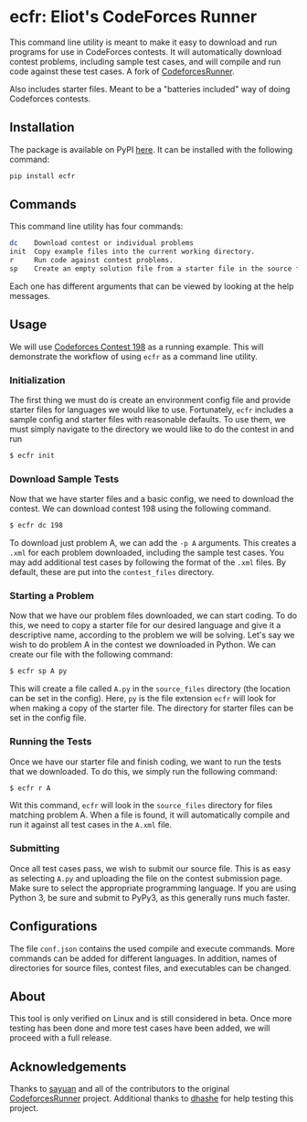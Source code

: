 # ecfr: Eliot's CodeForces Runner
This command line utility is meant to make it easy to download and
run programs for use in CodeForces contests. It will automatically
download contest problems, including sample test cases, and will
compile and run code against these test cases. A fork of
[CodeforcesRunner](https://github.com/sayuan/CodeforcesRunner).

Also includes starter files. Meant to be a "batteries included"
way of doing Codeforces contests.

## Installation
The package is available on PyPI [here](https://pypi.org/). It can
be installed with the following command:
```sh
pip install ecfr
```

## Commands
This command line utility has four commands:
```sh
dc    Download contest or individual problems
init  Copy example files into the current working directory.
r     Run code against contest problems.
sp    Create an empty solution file from a starter file in the source files folder.
```
Each one has different arguments that can be viewed by looking at the help messages.

## Usage
We will use [Codeforces Contest 198](https://codeforces.com/contest/198)
as a running example. This will demonstrate the workflow of using `ecfr` as a
command line utility.

### Initialization
The first thing we must do is create an environment config file and provide
starter files for languages we would like to use. Fortunately, `ecfr` includes
a sample config and starter files with reasonable defaults. To use them, we must
simply navigate to the directory we would like to do the contest in and run
```sh
$ ecfr init
```

### Download Sample Tests
Now that we have starter files and a basic config, we need to download the contest.
We can download contest 198 using the following command.
```sh
$ ecfr dc 198
```
To download just problem A, we can add the `-p A` arguments. This creates a
`.xml` for each problem downloaded, including the sample test cases.
You may add additional test cases by following the format of the `.xml` files.
By default, these are put into the `contest_files` directory.

### Starting a Problem
Now that we have our problem files downloaded, we can start coding. To do this,
we need to copy a starter file for our desired language and give it a descriptive
name, according to the problem we will be solving. Let's say we wish to do problem A
in the contest we downloaded in Python. We can create our file with the following
command:
```sh
$ ecfr sp A py
```
This will create a file called `A.py` in the `source_files` directory (the location can
be set in the config). Here, `py` is the file extension `ecfr` will look for when making
a copy of the starter file. The directory for starter files can be set in the config file.

### Running the Tests
Once we have our starter file and finish coding, we want to run the tests that we downloaded.
To do this, we simply run the following command:
```sh
$ ecfr r A
```
Wit this command, `ecfr` will look in the `source_files` directory for files matching problem
A. When a file is found, it will automatically compile and run it against all test cases in
the `A.xml` file.

### Submitting
Once all test cases pass, we wish to submit our source file. This is as easy as selecting
`A.py` and uploading the file on the contest submission page. Make sure to select the
appropriate programming language. If you are using Python 3, be sure and submit to PyPy3,
as this generally runs much faster.

## Configurations
The file `conf.json` contains the used compile and execute commands. More commands
can be added for different languages. In addition, names of directories for source files,
contest files, and executables can be changed.

## About
This tool is only verified on Linux and is still considered in beta. Once more testing
has been done and more test cases have been added, we will proceed with a full release.

## Acknowledgements
Thanks to [sayuan](https://github.com/sayuan) and all of the contributors to the original
[CodeforcesRunner](https://github.com/sayuan/CodeforcesRunner) project.
Additional thanks to [dhashe](https://github.com/dhashe) for help testing this project.
